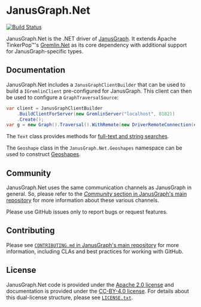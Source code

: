 # JanusGraph.Net

[![Build Status][travis-badge]][travis-url]

JanusGraph.Net is the .NET driver of [JanusGraph][janusgraph]. It extends
Apache TinkerPop™'s [Gremlin.Net][gremlin.net] as its core dependency
with additional support for JanusGraph-specific types.

## Documentation

JanusGraph.Net includes a `JanusGraphClientBuilder` that can be used to build
a `IGremlinClient` pre-configured for JanusGraph. This client can then be used
to configure a `GraphTraversalSource`:

```cs
var client = JanusGraphClientBuilder
    .BuildClientForServer(new GremlinServer("localhost", 8182))
    .Create();
var g = new Graph().Traversal().WithRemote(new DriverRemoteConnection(client));
```

The `Text` class provides methods for
[full-text and string searches][text-predicates].

The `Geoshape` class in the `JanusGraph.Net.Geoshapes` namespace can be used to
construct [Geoshapes][geoshapes].

## Community

JanusGraph.Net uses the same communication channels as JanusGraph in general.
So, please refer to the
[_Community_ section in JanusGraph's main repository][janusgraph-community]
for more information about these various channels.

Please use GitHub issues only to report bugs or request features.

## Contributing

Please see
[`CONTRIBUTING.md` in JanusGraph's main repository][janusgraph-contributing]
for more information, including CLAs and best practices for working with
GitHub.

## License

JanusGraph.Net code is provided under the [Apache 2.0 license](APACHE-2.0.txt)
and documentation is provided under the [CC-BY-4.0 license](CC-BY-4.0.txt). For
details about this dual-license structure, please see
[`LICENSE.txt`](LICENSE.txt).

[travis-badge]: https://travis-ci.org/JanusGraph/janusgraph-dotnet.svg?branch=master
[travis-url]: https://travis-ci.org/JanusGraph/janusgraph-dotnet
[janusgraph]: http://janusgraph.org/
[gremlin.net]: http://tinkerpop.apache.org/docs/current/reference/#gremlin-DotNet
[text-predicates]: https://docs.janusgraph.org/latest/search-predicates.html#_text_predicate
[geoshapes]: https://docs.janusgraph.org/latest/search-predicates.html#geoshape
[janusgraph-community]: https://github.com/JanusGraph/janusgraph#community
[janusgraph-contributing]: https://github.com/JanusGraph/janusgraph/blob/master/CONTRIBUTING.md